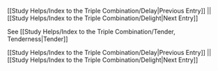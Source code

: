 [[Study Helps/Index to the Triple Combination/Delay|Previous Entry]]  ||  [[Study Helps/Index to the Triple Combination/Delight|Next Entry]]

 See [[Study Helps/Index to the Triple Combination/Tender, Tenderness|Tender]]

[[Study Helps/Index to the Triple Combination/Delay|Previous Entry]]  ||  [[Study Helps/Index to the Triple Combination/Delight|Next Entry]]